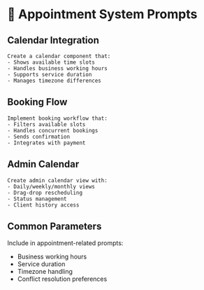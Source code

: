 # 📅 Appointment System Prompts

## Calendar Integration

```prompt
Create a calendar component that:
- Shows available time slots
- Handles business working hours
- Supports service duration
- Manages timezone differences
```

## Booking Flow

```prompt
Implement booking workflow that:
- Filters available slots
- Handles concurrent bookings
- Sends confirmation
- Integrates with payment
```

## Admin Calendar

```prompt
Create admin calendar view with:
- Daily/weekly/monthly views
- Drag-drop rescheduling
- Status management
- Client history access
```

## Common Parameters

Include in appointment-related prompts:

- Business working hours
- Service duration
- Timezone handling
- Conflict resolution preferences
